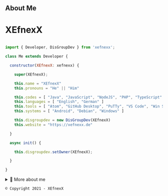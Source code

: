 ## About Me

# XEfnexX

```js

import { Developer, DisGroupDev } from 'xefnexx';

class Me extends Developer {

  constructor(XEfnexX: xefnexx) {

    super(XEfnexX);

    this.name = "XEfnexX"
    this.pronouns = "He" || "Him"

    this.codes = [ "Java", "JavaScript", "NodeJS", "PHP", "TypeScript" ]
    this.languages = [ "English", "German" ]
    this.tools = [ "Atom", "GitHub Desktop", "PuTTy", "VS Code", "Win SCP" ]
    this.systems = [ "Android", "Debian", "Windows" ]

    this.disgroupdev = new DisGroupDev(XEfnexX)
    this.website = "https://xefnexx.de"

  }

  async init() {

    this.disgroupdev.setOwner(XEfnexX);

  }

}

```

<details>
  
  <summary>
    🧾 More about me
  </summary>
  
📱 Social-Media
  [![Discord](https://img.shields.io/badge/-Discord-5865F2?style=for-the-badge&labelColor=5865F2&logo=discord&logoColor=white)](https://discord.com/users/552232329259778058)
  [![GitHub](https://img.shields.io/badge/-GitHub-333?style=for-the-badge&labelColor=333&logo=github&logoColor=white)](https://github.com/XEfnexX)
  [![Guilded](https://img.shields.io/badge/-Guilded-F5C400?style=for-the-badge&labelColor=F5C400&logo=guilded&logoColor=white)](https://guilded.gg/XEfnexX)
  [![Instagram](https://img.shields.io/badge/-Instagram-e84393?style=for-the-badge&labelColor=e84393&logo=instagram&logoColor=white)](https://instagram.com/XEfnexX)
  [![Stack Overflow Badge](https://img.shields.io/badge/-Stack_Overflow-f48024?style=for-the-badge&labelColor=f48024&logo=stackoverflow&logoColor=white)](https://stackoverflow.com/users/13786366/xefnexx)
  [![TikTok](https://img.shields.io/badge/-TikTok-000000?style=for-the-badge&labelColor=000000&logo=tiktok&logoColor=white)](https://tiktok.com/@xefnexx)
  [![Twitch](https://img.shields.io/badge/-Twitch-6441a5?style=for-the-badge&labelColor=6441a5&logo=twitch&logoColor=white)](https://twitch.tv/xefnexx_live)
  [![YouTube](https://img.shields.io/badge/-YouTube-e74c3c?style=for-the-badge&labelColor=e74c3c&logo=youtube&logoColor=white)](https://www.youtube.com/channel/UCC1pxttCg1js8RY5Ns961AQ)
  
⭐ Featured Projects
  [![DisBot](https://github-readme-stats.vercel.app/api/pin/?username=DisGroup-Development&repo=DisBot&theme=tokyonight&show_owner=false&bg_color=151515&icon_color=51F34D&text_color=868686&title_color=FFFFFF)](https://github.com/DisGroup-Development/DisBot)
  [![DisGroup Utilities](https://github-readme-stats.vercel.app/api/pin/?username=DisGroup-Development&repo=DisGroup-Utilities&theme=tokyonight&show_owner=false&bg_color=151515&icon_color=51F34D&text_color=868686&title_color=FFFFFF)](https://github.com/DisGroup-Development/DisGroup-Utilities)
  [![XEfnexX's Manager](https://github-readme-stats.vercel.app/api/pin/?username=XEfnexX&repo=XEfnexXs-Manager&theme=tokyonight&show_owner=false&bg_color=151515&icon_color=51F34D&text_color=868686&title_color=FFFFFF)](https://github.com/XEfnexX/XEfnexXs-Manager)

📊 GitHub Statistics
  [![Current Streak](http://github-readme-streak-stats.herokuapp.com/?user=xefnexx&theme=dark&ring=51F34D&fire=51F34D&currStreakLabel=51F34D)](#)
  [![XEfnexX GitHub Stats](https://github-readme-stats.vercel.app/api?username=XEfnexX&show_icons=true&hide_title=true&bg_color=151515&icon_color=51F34D&text_color=FFFFFF&title_color=51F34D)](#)
  
</details>

```© Copyright 2021 - XEfnexX```